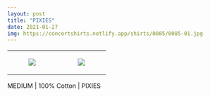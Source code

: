```yaml
---
layout: post
title: "PIXIES"
date: 2021-01-27
img: https://concertshirts.netlify.app/shirts/0085/0085-01.jpg
---
```




<table style="width:100%;"><tr><td style="vertical-align:top;">
      <figure class="tmblr-full" data-orig-height="2048" data-orig-width="1365" data-orig-src="https://concertshirts.netlify.app/shirts/0085/0085-01.jpg"><img src="https://64.media.tumblr.com/44a44e962263ad34d7f31ceb741a1f31/599ed672a46b5e64-e3/s540x810/b62a0cd583ceb583cef4adad4b8c83115b3316ae.jpg" data-orig-height="2048" data-orig-width="1365" data-orig-src="https://concertshirts.netlify.app/shirts/0085/0085-01.jpg"/></figure></td>
    <td style="vertical-align:top;">
      <figure class="tmblr-full" data-orig-height="2048" data-orig-width="1365" data-orig-src="https://concertshirts.netlify.app/shirts/0085/0085-02.jpg"><img src="https://64.media.tumblr.com/a638c945449417177a7ed608b204ca7f/599ed672a46b5e64-6f/s540x810/166f3853e7e64c975845ac63cdecece99818ae7e.jpg" data-orig-height="2048" data-orig-width="1365" data-orig-src="https://concertshirts.netlify.app/shirts/0085/0085-02.jpg"/></figure></td>
  </tr></table><p>
  MEDIUM | 100% Cotton | PIXIES
</p>

